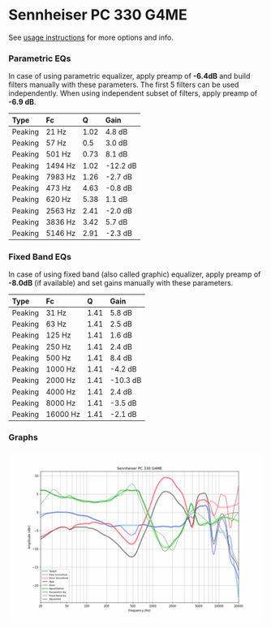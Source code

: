 # Sennheiser PC 330 G4ME
See [usage instructions](https://github.com/jaakkopasanen/AutoEq#usage) for more options and info.

### Parametric EQs
In case of using parametric equalizer, apply preamp of **-6.4dB** and build filters manually
with these parameters. The first 5 filters can be used independently.
When using independent subset of filters, apply preamp of **-6.9 dB**.

| Type    | Fc      |    Q | Gain     |
|:--------|:--------|:-----|:---------|
| Peaking | 21 Hz   | 1.02 | 4.8 dB   |
| Peaking | 57 Hz   | 0.5  | 3.0 dB   |
| Peaking | 501 Hz  | 0.73 | 8.1 dB   |
| Peaking | 1494 Hz | 1.02 | -12.2 dB |
| Peaking | 7983 Hz | 1.26 | -2.7 dB  |
| Peaking | 473 Hz  | 4.63 | -0.8 dB  |
| Peaking | 620 Hz  | 5.38 | 1.1 dB   |
| Peaking | 2563 Hz | 2.41 | -2.0 dB  |
| Peaking | 3836 Hz | 3.42 | 5.7 dB   |
| Peaking | 5146 Hz | 2.91 | -2.3 dB  |

### Fixed Band EQs
In case of using fixed band (also called graphic) equalizer, apply preamp of **-8.0dB**
(if available) and set gains manually with these parameters.

| Type    | Fc       |    Q | Gain     |
|:--------|:---------|:-----|:---------|
| Peaking | 31 Hz    | 1.41 | 5.8 dB   |
| Peaking | 63 Hz    | 1.41 | 2.5 dB   |
| Peaking | 125 Hz   | 1.41 | 1.6 dB   |
| Peaking | 250 Hz   | 1.41 | 2.4 dB   |
| Peaking | 500 Hz   | 1.41 | 8.4 dB   |
| Peaking | 1000 Hz  | 1.41 | -4.2 dB  |
| Peaking | 2000 Hz  | 1.41 | -10.3 dB |
| Peaking | 4000 Hz  | 1.41 | 2.4 dB   |
| Peaking | 8000 Hz  | 1.41 | -3.5 dB  |
| Peaking | 16000 Hz | 1.41 | -2.1 dB  |

### Graphs
![](./Sennheiser%20PC%20330%20G4ME.png)